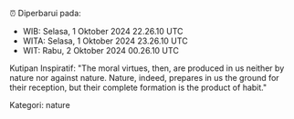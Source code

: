 ⏰ Diperbarui pada:
- WIB: Selasa, 1 Oktober 2024 22.26.10 UTC
- WITA: Selasa, 1 Oktober 2024 23.26.10 UTC
- WIT: Rabu, 2 Oktober 2024 00.26.10 UTC

Kutipan Inspiratif:
"The moral virtues, then, are produced in us neither by nature nor against nature. Nature, indeed, prepares in us the ground for their reception, but their complete formation is the product of habit."


Kategori: nature

